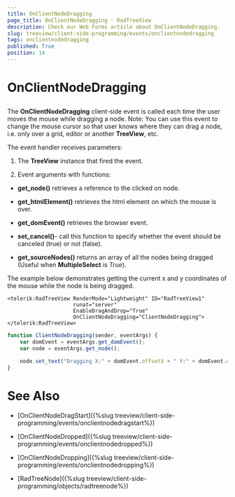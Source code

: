 ```yaml
---
title: OnClientNodeDragging
page_title: OnClientNodeDragging - RadTreeView
description: Check our Web Forms article about OnClientNodeDragging.
slug: treeview/client-side-programming/events/onclientnodedragging
tags: onclientnodedragging
published: True
position: 14
---
```


# OnClientNodeDragging



## 

The **OnClientNodeDragging** client-side event is called each time the user moves the mouse while dragging a node. Note: You can use this event to change the mouse cursor so that user knows where they can drag a node, i.e. only over a grid, editor or another **TreeView**, etc.

The event handler receives parameters:

1. The **TreeView** instance that fired the event.

1. Event arguments with functions:

* **get_node()** retrieves a reference to the clicked on node.

* **get_htmlElement()** retrieves the html element on which the mouse is over.

* **get_domEvent()** retrieves the browser event.

* **set_cancel()**- call this function to specify whether the event should be canceled (true) or not (false).

* **get_sourceNodes()** returns an array of all the nodes being dragged (Useful when **MultipleSelect** is *True*).

The example below demonstrates getting the current x and y coordinates of the mouse while the node is being dragged.

````ASPNET
<telerik:RadTreeView RenderMode="Lightweight" ID="RadTreeView1" 
                     runat="server" 
                     EnableDragAndDrop="True" 
                     OnClientNodeDragging="ClientNodeDragging">
</telerik:RadTreeView>
````
````JavaScript
function ClientNodeDragging(sender, eventArgs) {
	var domEvent = eventArgs.get_domEvent();
	var node = eventArgs.get_node();

	node.set_text("Dragging X:" + domEvent.offsetX + " Y:" + domEvent.offsetY);
}
````



# See Also

 * [OnClientNodeDragStart]({%slug treeview/client-side-programming/events/onclientnodedragstart%})

 * [OnClientNodeDropped]({%slug treeview/client-side-programming/events/onclientnodedropped%})

 * [OnClientNodeDropping]({%slug treeview/client-side-programming/events/onclientnodedropping%})

 * [RadTreeNode]({%slug treeview/client-side-programming/objects/radtreenode%})
